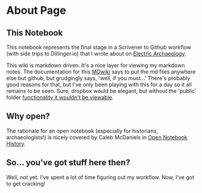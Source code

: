 # About Page


## This Notebook

This notebook represents the final stage in a Scrivener to Github workflow (with side trips to Dillinger.io) that I wrote about on [Electric Archaeology](http://electricarchaeology.ca).

This wiki is markdown driven. It's a nice layer for viewing my markdown notes. The documentation for this [MDwiki](http://dynalon.github.io/mdwiki/#!quickstart.md) says to put the md files anywhere else but github, but grudgingly says, 'well, if you must...' There's probably good reasons for that, but I've only been playing with this for a day so it all remains to be seen. Sure, dropbox would be elegant, but without the 'public' folder [functionality it wouldn't be viewable](http://dynalon.github.io/mdwiki/#!tutorials/dropbox.md).


## Why open?

The rationale for an open notebook (especially for historians, archaeologists!) is nicely covered by Caleb McDaniels in [Open Notebook History](http://wcm1.web.rice.edu/open-notebook-history.html).

## So... you've got stuff here then?

Well, not yet. I've spent a lot of time figuring out my workflow. Now, I've got to get cracking!